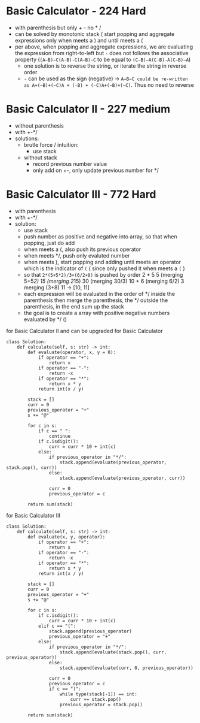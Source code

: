 # Basic Calculator - 224 Hard
 - with parenthesis but only + - no * /
 - can be solved by monotonic stack ( start popping and aggregate expressions only when meets a ) and until meets a (
 - per above, when popping and aggregate expressions, we are evaluating the expression from right-to-left but `-` does not follows the associative property (`(A−B)−C(A-B)-C(A−B)−C` to be equal to `(C−B)−A(C-B)-A(C−B)−A`)
   - one solution is to reverse the string, or iterate the string in reverse order
   - `-` can be used as the sign (negative) -> `A−B−C could be re-written as A+(−B)+(−C)A + (-B) + (-C)A+(−B)+(−C)`.  Thus no need to reverse
# Basic Calculator II - 227 medium
  - without parenthesis
  - with +-*/
  - solutions:
    - brutle force / intuition:
      - use stack
    - without stack
      - record previous number value
      - only add on +-, only update previous number for */
# Basic Calculator III - 772 Hard
  - with parenthesis
  - with +-*/
  - solution:
    - use stack
    - push number as positive and negative into array, so that when popping, just do add
    - when meets a (, also push its previous operator
    - when meets */, push only evaluted number
    - when meets ), start popping and adding until meets an operator which is the indicator of `(` ( since only pushed it when meets a `(` ) 
    - so that `2*(5+5*2)/3+(6/2+8)` is pushed by order 2 * 5 5 (merging 5+5*2) 15 (merging 2*15) 30 (merging 30/3) 10 + 6 (merging 6/2) 3 merging (3+8) 11 -> [10, 11]
    - each expression will be evaluated in the order of */ inside the parenthesis then merge the parenthesis, the */ outside the parenthesis, in the end sum up the stack
    - the goal is to create a array with  positive negative numbers evaluated by */ ()
   

for Basic Calculator II and can be upgraded for Basic Calculator
``` 
class Solution:
    def calculate(self, s: str) -> int:
        def evaluate(operator, x, y = 0):
            if operator == "+":
                return x
            if operator == "-":
                return -x
            if operator == "*":
                return x * y
            return int(x / y)
        
        stack = []
        curr = 0
        previous_operator = "+"
        s += "@"
        
        for c in s:
            if c == " ":
                continue
            if c.isdigit():
                curr = curr * 10 + int(c)
            else:
                if previous_operator in "*/":
                    stack.append(evaluate(previous_operator, stack.pop(), curr))
                else:
                    stack.append(evaluate(previous_operator, curr))
                
                curr = 0
                previous_operator = c

        return sum(stack)
```

for Basic Calculator III
```
class Solution:
    def calculate(self, s: str) -> int:
        def evaluate(x, y, operator):
            if operator == "+":
                return x
            if operator == "-":
                return -x
            if operator == "*":
                return x * y
            return int(x / y)
        
        stack = []
        curr = 0
        previous_operator = "+"
        s += "@"
        
        for c in s:
            if c.isdigit():
                curr = curr * 10 + int(c)
            elif c == "(":
                stack.append(previous_operator)
                previous_operator = "+"
            else:
                if previous_operator in "*/":
                    stack.append(evaluate(stack.pop(), curr, previous_operator))
                else:
                    stack.append(evaluate(curr, 0, previous_operator))
                
                curr = 0
                previous_operator = c
                if c == ")":
                    while type(stack[-1]) == int:
                        curr += stack.pop()
                    previous_operator = stack.pop()

        return sum(stack)
```
